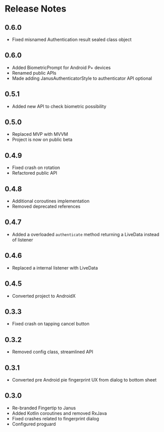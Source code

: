 # Release Notes

## 0.6.0
- Fixed misnamed Authentication result sealed class object
## 0.6.0
- Added BiometricPrompt for Android P+ devices
- Renamed public APIs
- Made adding JanusAuthenticatorStyle to authenticator API optional
## 0.5.1
- Added new API to check biometric possibility
## 0.5.0
- Replaced MVP with MVVM
- Project is now on public beta
## 0.4.9
- Fixed crash on rotation
- Refactored public API
## 0.4.8
- Additional coroutines implementation
- Removed deprecated references
## 0.4.7
- Added a overloaded `authenticate` method returning a LiveData instead of listener
## 0.4.6
- Replaced a internal listener with LiveData
## 0.4.5
- Converted project to AndroidX
## 0.3.3
- Fixed crash on tapping cancel button
## 0.3.2
- Removed config class, streamlined API
## 0.3.1
- Converted pre Android pie fingerprint UX from dialog to bottom sheet
## 0.3.0
- Re-branded Fingertip to Janus
- Added Kotlin coroutines and removed RxJava
- Fixed crashes related to fingerprint dialog
- Configured proguard

